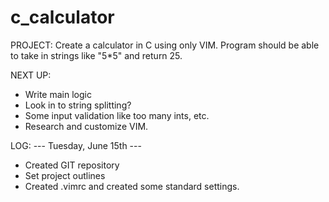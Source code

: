 # c_calculator

PROJECT:
Create a calculator in C using only VIM.
Program should be able to take in strings like "5*5" and return 25.


NEXT UP:
- Write main logic
- Look in to string splitting?
- Some input validation like too many ints, etc.
- Research and customize VIM.


LOG:
--- Tuesday, June 15th ---
- Created GIT repository
- Set project outlines
- Created .vimrc and created some standard settings.

